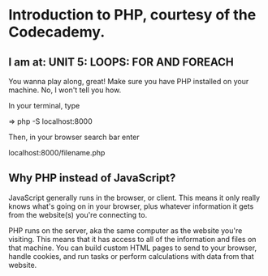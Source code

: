 # Introduction to PHP, courtesy of the Codecademy.

## I am at: UNIT 5: LOOPS: FOR AND FOREACH

You wanna play along, great! Make sure you have PHP installed on your machine. No, I won't tell you how.

In your terminal, type

=> php -S localhost:8000

Then, in your browser search bar enter

localhost:8000/filename.php

## Why PHP instead of JavaScript?

JavaScript generally runs in the browser, or client. This means it only really knows what's going on in your browser, plus whatever information it gets from the website(s) you're connecting to.

PHP runs on the server, aka the same computer as the website you're visiting. This means that it has access to all of the information and files on that machine. You can build custom HTML pages to send to your browser, handle cookies, and run tasks or perform calculations with data from that website.
